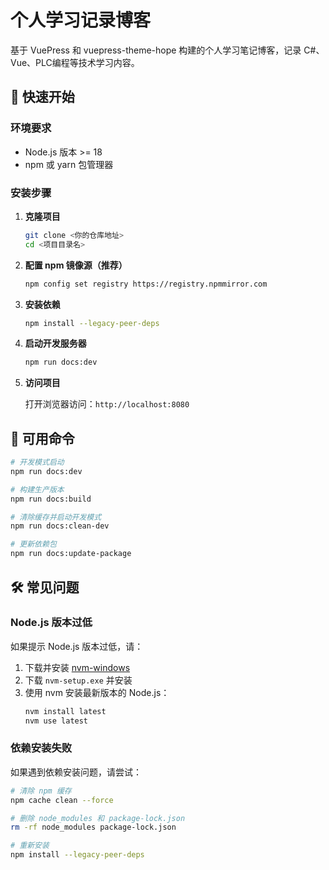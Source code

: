 # 个人学习记录博客

基于 VuePress 和 vuepress-theme-hope 构建的个人学习笔记博客，记录 C#、Vue、PLC编程等技术学习内容。

## 🚀 快速开始

### 环境要求

- Node.js 版本 >= 18
- npm 或 yarn 包管理器

### 安装步骤

1. **克隆项目**
   ```bash
   git clone <你的仓库地址>
   cd <项目目录名>
   ```

2. **配置 npm 镜像源（推荐）**
   ```bash
   npm config set registry https://registry.npmmirror.com
   ```

3. **安装依赖**
   ```bash
   npm install --legacy-peer-deps
   ```

4. **启动开发服务器**
   ```bash
   npm run docs:dev
   ```

5. **访问项目**
   
   打开浏览器访问：`http://localhost:8080`

## 📝 可用命令

```bash
# 开发模式启动
npm run docs:dev

# 构建生产版本
npm run docs:build

# 清除缓存并启动开发模式
npm run docs:clean-dev

# 更新依赖包
npm run docs:update-package
```

## 🛠️ 常见问题

### Node.js 版本过低

如果提示 Node.js 版本过低，请：

1. 下载并安装 [nvm-windows](https://github.com/coreybutler/nvm-windows/releases)
2. 下载 `nvm-setup.exe` 并安装
3. 使用 nvm 安装最新版本的 Node.js：
   ```bash
   nvm install latest
   nvm use latest
   ```

### 依赖安装失败

如果遇到依赖安装问题，请尝试：

```bash
# 清除 npm 缓存
npm cache clean --force

# 删除 node_modules 和 package-lock.json
rm -rf node_modules package-lock.json

# 重新安装
npm install --legacy-peer-deps
```
